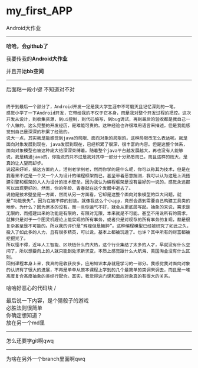 # my_first_APP
Android大作业

***
**哈哈，会github了**

我要传我的**Android大作业**

并且开始**bb空间**

***

后面粘一段小键
不知道对不对

```

终于到最后一个部分了，Android开发一定是我大学生涯中不可磨灭且记忆深刻的一笔。
感觉小学了一下Android开发，它带给我的不仅于它本身，而是我对整个开发过程的把控。这次开发从设计，到收集资源，到ui控制，到代码编写，到bug调试，再到最后的验收都是我自己一个人做的，这么完整的开发经历，是难能可贵的。这种经验也许很难用语言来描述，但是我能感觉到自己是深深的积累了经验的。
说大一点，其实我是能感觉到java的局限、面向对象的局限的。这种局限改怎么表达呢。就是面向对象发展到现在，java发展到现在，已经积累了很深，很丰富的内容。但是这整个体系，面向对象模型也被这种庞大给深深束缚着。随着整个java平台越发展越大，再也没有人能够说，我是精通java的，你能说的只不过是我对其中一部分十分熟悉而已。而且这样的庞大，是真的让人望而却步。
说起来好听，搞这方面的人，活到老学到老，然而你学的是什么呢，你可以称其为技术，但是在我看来不过是一个又一个人为设计的编程框架而已，甚至带着恶意揣测，我可以认为这是上流搭建引擎和框架的人人为设计的技术壁垒。因为我认为编程框架是没有最好的一说的，感觉永远都可以出现更好的，然而，你的年龄、青春就在这个发展中逝去了。
说他是技术壁垒是一方面，然而从另一方面看，它却是这整个面向对象模型的巨大问题，就是“功能丧失”。因为在被不停的封装。就像我这么个小app，竟然会遇到需要自己构建工具类的地步。为什么？因为原本的没有。而一旦你运气不好，就会从更底层写起。抽象的来说，需求是无限的，而搭建出来的功能是有限的，有限对无限，本来就是不可能。甚至不用说所有的需求，就算只是对于一个图灵机理论上能实现的所有事务，或者只是对现存的所有事务的复现，都是很复杂甚至是不可能的。所以我的评价是“辉煌但是臃肿”。这种编程模型已经被研究了如此之久，投入了如此多的人力，且有很多精英，可以说，基本上都被玩透了。也许？其中所有的财富都被挖掘光了。
所以怪不得，近年人工智能、区块链什么的大热，这个行业集结了太多的人才，早就没有什么空间了，所以想要向上的人就只能到处求新求变，本质上感觉跟什么大航海、美国淘金没有什么区别。
回到课程本身上来，我真的是收获良多。应用知识本身就是学习的一部分。我感觉我对面向对象的认识有了很大的进展，不再是单单从原本课程上学到的几个最简单的类调来调去，而且是一堆高度复合高度抽象的类经行配合。其实，我觉得这门课和面向对象真的有很大的关系。
```
哈哈好恶心的代码块
/

最后说一下内容，是个猜骰子的游戏  
必胜法则很简单  
你确定想知道？  
放在另一个md里  

***
怎么还要学git啊qwq
***
为啥在另外一个branch里面啊qwq
